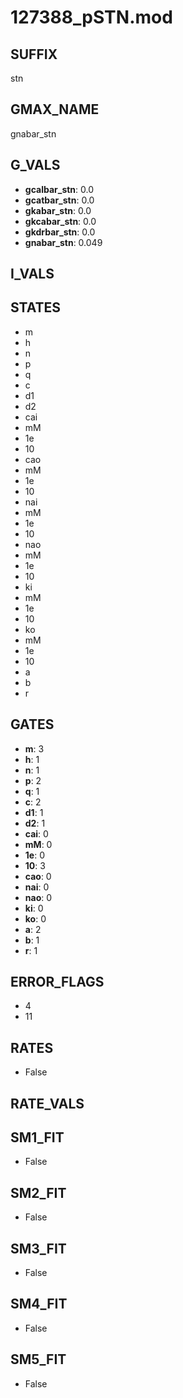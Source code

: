 # 127388_pSTN.mod

## SUFFIX

stn

## GMAX_NAME

gnabar_stn

## G_VALS

- **gcalbar_stn**: 0.0
- **gcatbar_stn**: 0.0
- **gkabar_stn**: 0.0
- **gkcabar_stn**: 0.0
- **gkdrbar_stn**: 0.0
- **gnabar_stn**: 0.049

## I_VALS


## STATES

- m
- h
- n
- p
- q
- c
- d1
- d2
- cai
- mM
- 1e
- 10
- cao
- mM
- 1e
- 10
- nai
- mM
- 1e
- 10
- nao
- mM
- 1e
- 10
- ki
- mM
- 1e
- 10
- ko
- mM
- 1e
- 10
- a
- b
- r

## GATES

- **m**: 3
- **h**: 1
- **n**: 1
- **p**: 2
- **q**: 1
- **c**: 2
- **d1**: 1
- **d2**: 1
- **cai**: 0
- **mM**: 0
- **1e**: 0
- **10**: 3
- **cao**: 0
- **nai**: 0
- **nao**: 0
- **ki**: 0
- **ko**: 0
- **a**: 2
- **b**: 1
- **r**: 1

## ERROR_FLAGS

- 4
- 11

## RATES

- False

## RATE_VALS


## SM1_FIT

- False

## SM2_FIT

- False

## SM3_FIT

- False

## SM4_FIT

- False

## SM5_FIT

- False


